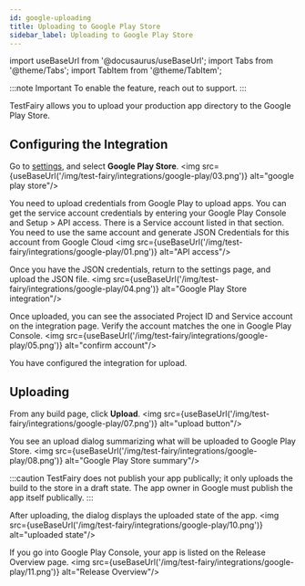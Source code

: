```yaml
---
id: google-uploading
title: Uploading to Google Play Store
sidebar_label: Uploading to Google Play Store
---
```


import useBaseUrl from '@docusaurus/useBaseUrl';
import Tabs from '@theme/Tabs';
import TabItem from '@theme/TabItem';

:::note Important
To enable the feature, reach out to support.
:::

TestFairy allows you to upload your production app directory to the Google Play Store.

## Configuring the Integration

Go to [settings](https://app.testfairy.com/settings/integrations), and select **Google Play Store**.
<img src={useBaseUrl('/img/test-fairy/integrations/google-play/03.png')} alt="google play store"/>

You need to upload credentials from Google Play to upload apps. You can get the service account credentials by entering your Google Play Console and Setup > API access. There is a Service account listed in that section. You need to use the same account and generate JSON Credentials for this account from Google Cloud
<img src={useBaseUrl('/img/test-fairy/integrations/google-play/01.png')} alt="API access"/>

Once you have the JSON credentials, return to the settings page, and upload the JSON file.
<img src={useBaseUrl('/img/test-fairy/integrations/google-play/04.png')} alt="Google Play Store integration"/>

Once uploaded, you can see the associated Project ID and Service account on the integration page. Verify the account matches the one in Google Play Console.
<img src={useBaseUrl('/img/test-fairy/integrations/google-play/05.png')} alt="confirm account"/>

You have configured the integration for upload.

## Uploading

From any build page, click **Upload**.
<img src={useBaseUrl('/img/test-fairy/integrations/google-play/07.png')} alt="upload button"/>

You see an upload dialog summarizing what will be uploaded to Google Play Store.
<img src={useBaseUrl('/img/test-fairy/integrations/google-play/08.png')} alt="Google Play Store summary"/>

:::caution
TestFairy does not publish your app publically; it only uploads the build to the store in a draft state. The app owner in Google must publish the app itself publically.
:::

After uploading, the dialog displays the uploaded state of the app.
<img src={useBaseUrl('/img/test-fairy/integrations/google-play/10.png')} alt="uploaded state"/>

If you go into Google Play Console, your app is listed on the Release Overview page.
<img src={useBaseUrl('/img/test-fairy/integrations/google-play/11.png')} alt="Release Overview"/>
